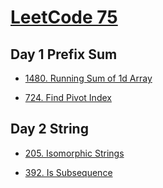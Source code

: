 # [LeetCode 75](https://leetcode.com/study-plan/leetcode-75/?progress=b14vlvc)

## Day 1 Prefix Sum

- [1480. Running Sum of 1d Array](./1480.running-sum-of-1-d-array.cpp)

- [724. Find Pivot Index](./724.find-pivot-index.cpp)

## Day 2 String

- [205. Isomorphic Strings](./205.isomorphic-strings.cpp)

- [392. Is Subsequence](./392.is-subsequence.cpp)
